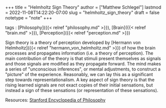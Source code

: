 +++
title = "Helmholtz Sign Theory"
author = ["Matthew Schlegel"]
lastmod = 2022-11-08T14:22:20-07:00
slug = "helmholtz_sign_theory"
draft = false
notetype = "note"
+++

tags
: [Philosophy]({{< relref "philosophy.md" >}}), [Brain]({{< relref "brain.md" >}}), [Perception]({{< relref "perception.md" >}})

Sign theory is a theory of perception developed by [Hermann von Helmholtz]({{< relref "hermann_von_helmholtz.md" >}}) of how the brain processes and propagates information (i.e. a theory of perception). The main contribution of the theory is that stimuli present themselves as signals and those signals are modified as they propagate forward. The mind makes a series of "unconscious inferences", or mental adjustments, to construct a "picture" of the experience. Reasonably, we can lay this as a significant step towards representationalism. A key aspect of sign theory is that the rising learned signals are not exact copies of their initial sensations, but instead a sign of these sensations (or representation of these sensations).

Resources: [Stanford Encyclopedia of Philosophy](https://plato.stanford.edu/entries/hermann-helmholtz/)

